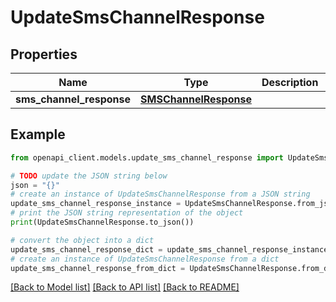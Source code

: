 # UpdateSmsChannelResponse


## Properties

Name | Type | Description | Notes
------------ | ------------- | ------------- | -------------
**sms_channel_response** | [**SMSChannelResponse**](SMSChannelResponse.md) |  | 

## Example

```python
from openapi_client.models.update_sms_channel_response import UpdateSmsChannelResponse

# TODO update the JSON string below
json = "{}"
# create an instance of UpdateSmsChannelResponse from a JSON string
update_sms_channel_response_instance = UpdateSmsChannelResponse.from_json(json)
# print the JSON string representation of the object
print(UpdateSmsChannelResponse.to_json())

# convert the object into a dict
update_sms_channel_response_dict = update_sms_channel_response_instance.to_dict()
# create an instance of UpdateSmsChannelResponse from a dict
update_sms_channel_response_from_dict = UpdateSmsChannelResponse.from_dict(update_sms_channel_response_dict)
```
[[Back to Model list]](../README.md#documentation-for-models) [[Back to API list]](../README.md#documentation-for-api-endpoints) [[Back to README]](../README.md)


